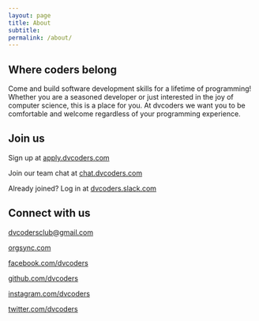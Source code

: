 ```yaml
---
layout: page
title: About
subtitle:
permalink: /about/
---
```

## **Where coders belong**
Come and build software development skills for a lifetime of programming! Whether you are a seasoned developer or just interested in the joy of computer science, this is a place for you. At dvcoders we want you to be comfortable and welcome regardless of your programming experience.



## **Join us**
Sign up at [apply.dvcoders.com](http://apply.dvcoders.com/)

Join our team chat at [chat.dvcoders.com](http://chat.dvcoders.com)

Already joined? Log in at [dvcoders.slack.com](http://dvcoders.slack.com)



## **Connect with us**
[dvcodersclub@gmail.com](mailto:dvcodersclub@gmail.com)

[orgsync.com](https://orgsync.com/152317/chapter)

[facebook.com/dvcoders](https://www.facebook.com/dvcoders/)

[github.com/dvcoders](https://github.com/dvcoders)

[instagram.com/dvcoders](https://instagram.com/dvcoders/)

[twitter.com/dvcoders](https://twitter.com/dvcoders)
